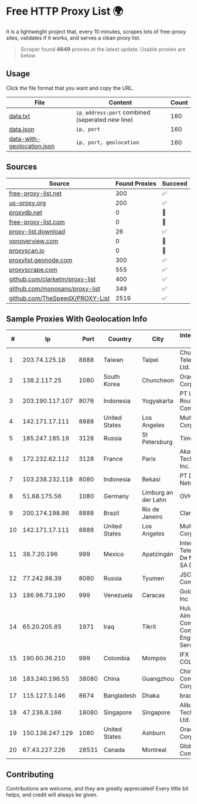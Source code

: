 
# Free HTTP Proxy List 🌍

It is a lightweight project that, every 10 minutes, scrapes lots of free-proxy sites, validates if it works, and serves a clean proxy list.


> Scraper found **4649** proxies at the latest update. Usable proxies are below.

## Usage

Click the file format that you want and copy the URL.


|File|Content|Count|
|----|-------|-----|
|[data.txt](https://raw.githubusercontent.com/themiralay/Proxy-List-World/master/data.txt)|`ip_address:port` combined (seperated new line)|160|
|[data.json](https://raw.githubusercontent.com/themiralay/Proxy-List-World/master/data.json)|`ip, port`|160|
|[data-with-geolocation.json](https://raw.githubusercontent.com/themiralay/Proxy-List-World/master/data-with-geolocation.json)|`ip, port, geolocation`|160|

## Sources

|Source|Found Proxies|Succeed|
|------|-------------|-------|
|[free-proxy-list.net](https://free-proxy-list.net)|300|✅|
|[us-proxy.org](https://www.us-proxy.org)|200|✅|
|[proxydb.net](http://proxydb.net)|0|🚫|
|[free-proxy-list.com](https://free-proxy-list.com/?page=&port=&type%5B%5D=http&type%5B%5D=https&up_time=0&search=Search)|0|🚫|
|[proxy-list.download](https://www.proxy-list.download/HTTP)|26|✅|
|[vpnoverview.com](https://vpnoverview.com/privacy/anonymous-browsing/free-proxy-servers)|0|🚫|
|[proxyscan.io](https://www.proxyscan.io)|0|🚫|
|[proxylist.geonode.com](https://proxylist.geonode.com/api/proxy-list?limit=300&page=1&sort_by=lastChecked&sort_type=desc&protocols=http,https)|300|✅|
|[proxyscrape.com](https://api.proxyscrape.com/v2/?request=displayproxies&protocol=http&timeout=10000&country=all&ssl=all&anonymity=all)|555|✅|
|[github.com/clarketm/proxy-list](https://raw.githubusercontent.com/clarketm/proxy-list/master/proxy-list-raw.txt)|400|✅|
|[github.com/monosans/proxy-list](https://raw.githubusercontent.com/monosans/proxy-list/main/proxies/http.txt)|349|✅|
|[github.com/TheSpeedX/PROXY-List](https://raw.githubusercontent.com/TheSpeedX/PROXY-List/master/http.txt)|2519|✅|


## Sample Proxies With Geolocation Info

|#|Ip|Port|Country|City|Internet Service Provider|
|-|--|----|-------|----|-------------------------|
|1|203.74.125.18|8888|Taiwan|Taipei|Chunghwa Telecom Co., Ltd.|
|2|138.2.117.25|1080|South Korea|Chuncheon|Oracle Corporation|
|3|203.190.117.107|8076|Indonesia|Yogyakarta|PT Union Routelink Communication|
|4|142.171.17.111|8888|United States|Los Angeles|Multacom Corporation|
|5|185.247.185.19|3128|Russia|St Petersburg|TimeWeb Ltd.|
|6|172.232.62.112|3128|France|Paris|Akamai Technologies, Inc.|
|7|103.238.232.118|8080|Indonesia|Bekasi|PT Digital Netcom Solution|
|8|51.68.175.56|1080|Germany|Limburg an der Lahn|OVH SAS|
|9|200.174.198.86|8888|Brazil|Rio de Janeiro|Claro S.A|
|10|142.171.17.111|8888|United States|Los Angeles|Multacom Corporation|
|11|38.7.20.196|999|Mexico|Apatzingán|Internet Telefonia Y TV De Michoacan SA De CV|
|12|77.242.98.39|8080|Russia|Tyumen|JSC "Russian Company" LIR|
|13|186.96.73.190|999|Venezuela|Caracas|Gold Data USA Inc|
|14|65.20.205.85|1971|Iraq|Tikrit|Hulum Almustakbal Company for Communication Engineering and Services Ltd|
|15|190.60.36.210|999|Colombia|Mompós|IFX NETWORKS COLOMBIA|
|16|183.240.196.55|38080|China|Guangzhou|China Mobile Communications Corporation|
|17|115.127.5.146|8674|Bangladesh|Dhaka|bracNet|
|18|47.236.8.166|18080|Singapore|Singapore|Alibaba (US) Technology Co., Ltd.|
|19|150.136.247.129|1080|United States|Ashburn|Oracle Corporation|
|20|67.43.227.226|28531|Canada|Montreal|GloboTech Communications|



## Contributing

Contributions are welcome, and they are greatly appreciated! Every
little bit helps, and credit will always be given.

